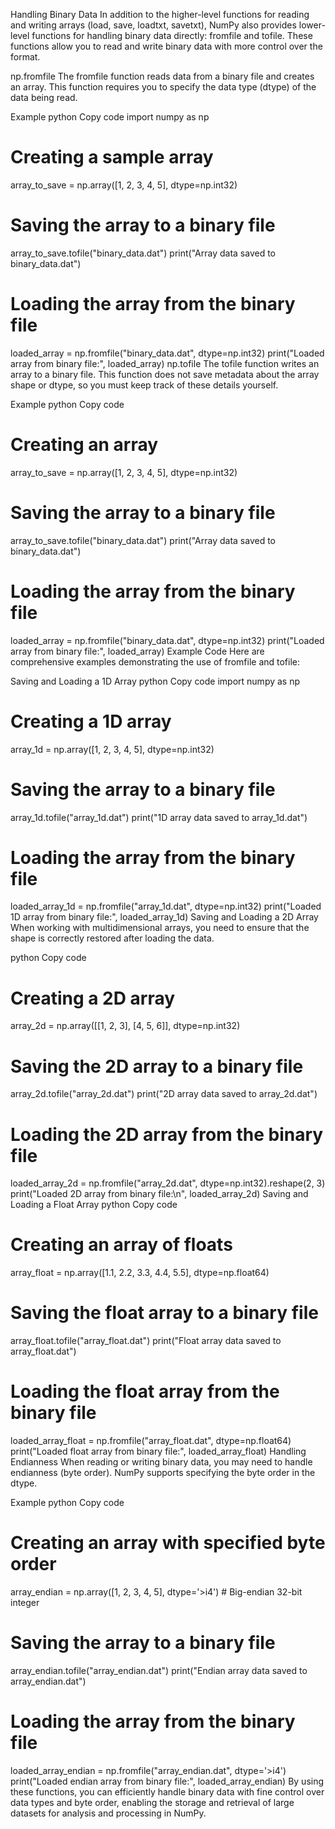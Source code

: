 Handling Binary Data
In addition to the higher-level functions for reading and writing arrays (load, save, loadtxt, savetxt), NumPy also provides lower-level functions for handling binary data directly: fromfile and tofile. These functions allow you to read and write binary data with more control over the format.

np.fromfile
The fromfile function reads data from a binary file and creates an array. This function requires you to specify the data type (dtype) of the data being read.

Example
python
Copy code
import numpy as np

# Creating a sample array
array_to_save = np.array([1, 2, 3, 4, 5], dtype=np.int32)

# Saving the array to a binary file
array_to_save.tofile("binary_data.dat")
print("Array data saved to binary_data.dat")

# Loading the array from the binary file
loaded_array = np.fromfile("binary_data.dat", dtype=np.int32)
print("Loaded array from binary file:", loaded_array)
np.tofile
The tofile function writes an array to a binary file. This function does not save metadata about the array shape or dtype, so you must keep track of these details yourself.

Example
python
Copy code
# Creating an array
array_to_save = np.array([1, 2, 3, 4, 5], dtype=np.int32)

# Saving the array to a binary file
array_to_save.tofile("binary_data.dat")
print("Array data saved to binary_data.dat")

# Loading the array from the binary file
loaded_array = np.fromfile("binary_data.dat", dtype=np.int32)
print("Loaded array from binary file:", loaded_array)
Example Code
Here are comprehensive examples demonstrating the use of fromfile and tofile:

Saving and Loading a 1D Array
python
Copy code
import numpy as np

# Creating a 1D array
array_1d = np.array([1, 2, 3, 4, 5], dtype=np.int32)

# Saving the array to a binary file
array_1d.tofile("array_1d.dat")
print("1D array data saved to array_1d.dat")

# Loading the array from the binary file
loaded_array_1d = np.fromfile("array_1d.dat", dtype=np.int32)
print("Loaded 1D array from binary file:", loaded_array_1d)
Saving and Loading a 2D Array
When working with multidimensional arrays, you need to ensure that the shape is correctly restored after loading the data.

python
Copy code
# Creating a 2D array
array_2d = np.array([[1, 2, 3], [4, 5, 6]], dtype=np.int32)

# Saving the 2D array to a binary file
array_2d.tofile("array_2d.dat")
print("2D array data saved to array_2d.dat")

# Loading the 2D array from the binary file
loaded_array_2d = np.fromfile("array_2d.dat", dtype=np.int32).reshape(2, 3)
print("Loaded 2D array from binary file:\n", loaded_array_2d)
Saving and Loading a Float Array
python
Copy code
# Creating an array of floats
array_float = np.array([1.1, 2.2, 3.3, 4.4, 5.5], dtype=np.float64)

# Saving the float array to a binary file
array_float.tofile("array_float.dat")
print("Float array data saved to array_float.dat")

# Loading the float array from the binary file
loaded_array_float = np.fromfile("array_float.dat", dtype=np.float64)
print("Loaded float array from binary file:", loaded_array_float)
Handling Endianness
When reading or writing binary data, you may need to handle endianness (byte order). NumPy supports specifying the byte order in the dtype.

Example
python
Copy code
# Creating an array with specified byte order
array_endian = np.array([1, 2, 3, 4, 5], dtype='>i4')  # Big-endian 32-bit integer

# Saving the array to a binary file
array_endian.tofile("array_endian.dat")
print("Endian array data saved to array_endian.dat")

# Loading the array from the binary file
loaded_array_endian = np.fromfile("array_endian.dat", dtype='>i4')
print("Loaded endian array from binary file:", loaded_array_endian)
By using these functions, you can efficiently handle binary data with fine control over data types and byte order, enabling the storage and retrieval of large datasets for analysis and processing in NumPy.
